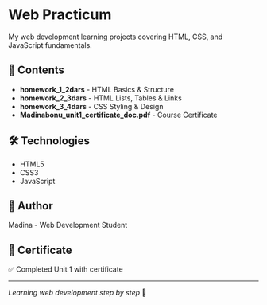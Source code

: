 # Web Practicum

My web development learning projects covering HTML, CSS, and JavaScript fundamentals.

## 📂 Contents

- **homework_1_2dars** - HTML Basics & Structure
- **homework_2_3dars** - HTML Lists, Tables & Links  
- **homework_3_4dars** - CSS Styling & Design
- **Madinabonu_unit1_certificate_doc.pdf** - Course Certificate

## 🛠️ Technologies

- HTML5
- CSS3
- JavaScript

## 👤 Author

Madina - Web Development Student

## 📜 Certificate

✅ Completed Unit 1 with certificate

---

*Learning web development step by step* 🚀
